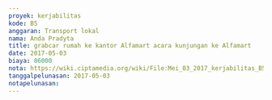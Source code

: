 ```yaml
---
proyek: kerjabilitas
kode: B5
anggaran: Transport lokal
nama: Anda Pradyta
title: grabcar rumah ke kantor Alfamart acara kunjungan ke Alfamart
date: 2017-05-03
biaya: 86000
nota: https://wiki.ciptamedia.org/wiki/File:Mei_03_2017_kerjabilitas_B5_grab_berangkat_alfamart_anda.jpg
tanggalpelunasan: 2017-05-03
notapelunasan:
---
```

